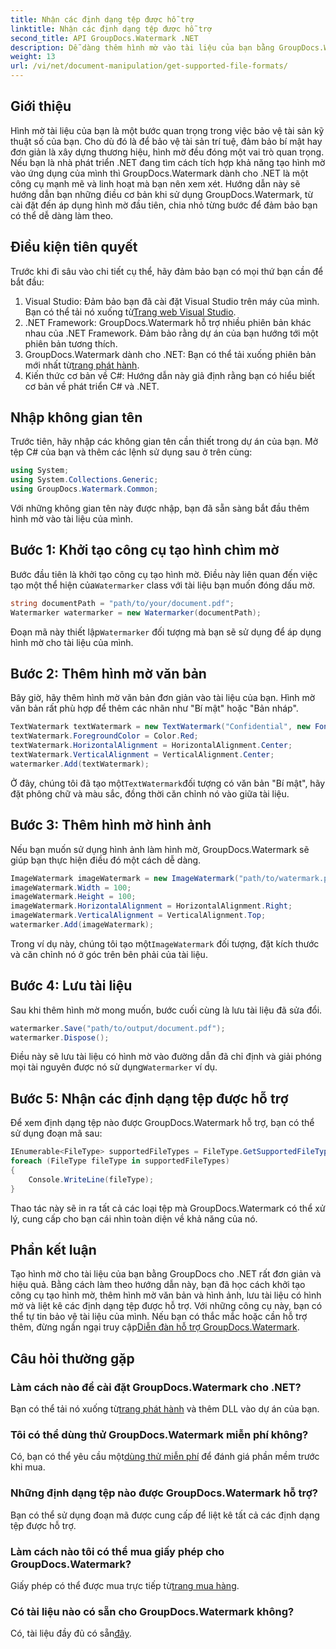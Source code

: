 ```yaml
---
title: Nhận các định dạng tệp được hỗ trợ
linktitle: Nhận các định dạng tệp được hỗ trợ
second_title: API GroupDocs.Watermark .NET
description: Dễ dàng thêm hình mờ vào tài liệu của bạn bằng GroupDocs.Watermark cho .NET. Hãy làm theo hướng dẫn từng bước toàn diện của chúng tôi để bảo vệ tài sản kỹ thuật số của bạn.
weight: 13
url: /vi/net/document-manipulation/get-supported-file-formats/
---
```

## Giới thiệu
Hình mờ tài liệu của bạn là một bước quan trọng trong việc bảo vệ tài sản kỹ thuật số của bạn. Cho dù đó là để bảo vệ tài sản trí tuệ, đảm bảo bí mật hay đơn giản là xây dựng thương hiệu, hình mờ đều đóng một vai trò quan trọng. Nếu bạn là nhà phát triển .NET đang tìm cách tích hợp khả năng tạo hình mờ vào ứng dụng của mình thì GroupDocs.Watermark dành cho .NET là một công cụ mạnh mẽ và linh hoạt mà bạn nên xem xét. Hướng dẫn này sẽ hướng dẫn bạn những điều cơ bản khi sử dụng GroupDocs.Watermark, từ cài đặt đến áp dụng hình mờ đầu tiên, chia nhỏ từng bước để đảm bảo bạn có thể dễ dàng làm theo.
## Điều kiện tiên quyết
Trước khi đi sâu vào chi tiết cụ thể, hãy đảm bảo bạn có mọi thứ bạn cần để bắt đầu:
1.  Visual Studio: Đảm bảo bạn đã cài đặt Visual Studio trên máy của mình. Bạn có thể tải nó xuống từ[Trang web Visual Studio](https://visualstudio.microsoft.com/).
2. .NET Framework: GroupDocs.Watermark hỗ trợ nhiều phiên bản khác nhau của .NET Framework. Đảm bảo rằng dự án của bạn hướng tới một phiên bản tương thích.
3. GroupDocs.Watermark dành cho .NET: Bạn có thể tải xuống phiên bản mới nhất từ[trang phát hành](https://releases.groupdocs.com/Watermark/net/).
4. Kiến thức cơ bản về C#: Hướng dẫn này giả định rằng bạn có hiểu biết cơ bản về phát triển C# và .NET.
## Nhập không gian tên
Trước tiên, hãy nhập các không gian tên cần thiết trong dự án của bạn. Mở tệp C# của bạn và thêm các lệnh sử dụng sau ở trên cùng:
```csharp
using System;
using System.Collections.Generic;
using GroupDocs.Watermark.Common;
```
Với những không gian tên này được nhập, bạn đã sẵn sàng bắt đầu thêm hình mờ vào tài liệu của mình.

## Bước 1: Khởi tạo công cụ tạo hình chìm mờ
 Bước đầu tiên là khởi tạo công cụ tạo hình mờ. Điều này liên quan đến việc tạo một thể hiện của`Watermarker` class với tài liệu bạn muốn đóng dấu mờ.
```csharp
string documentPath = "path/to/your/document.pdf";
Watermarker watermarker = new Watermarker(documentPath);
```
 Đoạn mã này thiết lập`Watermarker` đối tượng mà bạn sẽ sử dụng để áp dụng hình mờ cho tài liệu của mình.
## Bước 2: Thêm hình mờ văn bản
Bây giờ, hãy thêm hình mờ văn bản đơn giản vào tài liệu của bạn. Hình mờ văn bản rất phù hợp để thêm các nhãn như "Bí mật" hoặc "Bản nháp".
```csharp
TextWatermark textWatermark = new TextWatermark("Confidential", new Font("Arial", 36));
textWatermark.ForegroundColor = Color.Red;
textWatermark.HorizontalAlignment = HorizontalAlignment.Center;
textWatermark.VerticalAlignment = VerticalAlignment.Center;
watermarker.Add(textWatermark);
```
 Ở đây, chúng tôi đã tạo một`TextWatermark`đối tượng có văn bản "Bí mật", hãy đặt phông chữ và màu sắc, đồng thời căn chỉnh nó vào giữa tài liệu.
## Bước 3: Thêm hình mờ hình ảnh
Nếu bạn muốn sử dụng hình ảnh làm hình mờ, GroupDocs.Watermark sẽ giúp bạn thực hiện điều đó một cách dễ dàng.
```csharp
ImageWatermark imageWatermark = new ImageWatermark("path/to/watermark.png");
imageWatermark.Width = 100;
imageWatermark.Height = 100;
imageWatermark.HorizontalAlignment = HorizontalAlignment.Right;
imageWatermark.VerticalAlignment = VerticalAlignment.Top;
watermarker.Add(imageWatermark);
```
 Trong ví dụ này, chúng tôi tạo một`ImageWatermark` đối tượng, đặt kích thước và căn chỉnh nó ở góc trên bên phải của tài liệu.
## Bước 4: Lưu tài liệu
Sau khi thêm hình mờ mong muốn, bước cuối cùng là lưu tài liệu đã sửa đổi.
```csharp
watermarker.Save("path/to/output/document.pdf");
watermarker.Dispose();
```
 Điều này sẽ lưu tài liệu có hình mờ vào đường dẫn đã chỉ định và giải phóng mọi tài nguyên được nó sử dụng`Watermarker` ví dụ.
## Bước 5: Nhận các định dạng tệp được hỗ trợ
Để xem định dạng tệp nào được GroupDocs.Watermark hỗ trợ, bạn có thể sử dụng đoạn mã sau:
```csharp
IEnumerable<FileType> supportedFileTypes = FileType.GetSupportedFileTypes();
foreach (FileType fileType in supportedFileTypes)
{
    Console.WriteLine(fileType);
}
```
Thao tác này sẽ in ra tất cả các loại tệp mà GroupDocs.Watermark có thể xử lý, cung cấp cho bạn cái nhìn toàn diện về khả năng của nó.
## Phần kết luận
Tạo hình mờ cho tài liệu của bạn bằng GroupDocs cho .NET rất đơn giản và hiệu quả. Bằng cách làm theo hướng dẫn này, bạn đã học cách khởi tạo công cụ tạo hình mờ, thêm hình mờ văn bản và hình ảnh, lưu tài liệu có hình mờ và liệt kê các định dạng tệp được hỗ trợ. Với những công cụ này, bạn có thể tự tin bảo vệ tài liệu của mình.
 Nếu bạn có thắc mắc hoặc cần hỗ trợ thêm, đừng ngần ngại truy cập[Diễn đàn hỗ trợ GroupDocs.Watermark](https://forum.groupdocs.com/c/watermark/19).
## Câu hỏi thường gặp
### Làm cách nào để cài đặt GroupDocs.Watermark cho .NET?
 Bạn có thể tải nó xuống từ[trang phát hành](https://releases.groupdocs.com/Watermark/net/) và thêm DLL vào dự án của bạn.
### Tôi có thể dùng thử GroupDocs.Watermark miễn phí không?
 Có, bạn có thể yêu cầu một[dùng thử miễn phí](https://releases.groupdocs.com/) để đánh giá phần mềm trước khi mua.
### Những định dạng tệp nào được GroupDocs.Watermark hỗ trợ?
Bạn có thể sử dụng đoạn mã được cung cấp để liệt kê tất cả các định dạng tệp được hỗ trợ.
### Làm cách nào tôi có thể mua giấy phép cho GroupDocs.Watermark?
 Giấy phép có thể được mua trực tiếp từ[trang mua hàng](https://purchase.groupdocs.com/buy).
### Có tài liệu nào có sẵn cho GroupDocs.Watermark không?
 Có, tài liệu đầy đủ có sẵn[đây](https://tutorials.groupdocs.com/Watermark/net/).